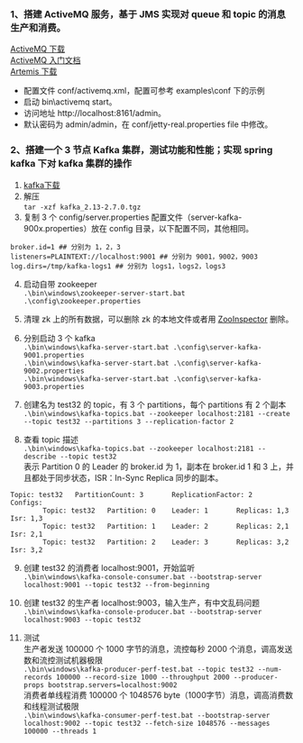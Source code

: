 ### 1、搭建 ActiveMQ 服务，基于 JMS 实现对 queue 和 topic 的消息生产和消费。

[ActiveMQ 下载](http://activemq.apache.org/components/classic/download/)  
[ActiveMQ 入门文档](http://activemq.apache.org/version-5-getting-started.html)  
[Artemis 下载](http://activemq.apache.org/components/artemis/download/)  

* 配置文件 conf/activemq.xml，配置可参考 examples\conf 下的示例
* 启动 bin\activemq start。
* 访问地址 http://localhost:8161/admin。
* 默认密码为 admin/admin，在 conf/jetty-real.properties file 中修改。


### 2、搭建一个 3 节点 Kafka 集群，测试功能和性能；实现 spring kafka 下对 kafka 集群的操作

1. [kafka下载](http://kafka.apache.org/downloads) 
2. 解压  
`tar -xzf kafka_2.13-2.7.0.tgz`
3. 复制 3 个 config/server.properties 配置文件（server-kafka-900x.properties）放在 config 目录，以下配置不同，其他相同。
```
broker.id=1 ## 分别为 1，2，3
listeners=PLAINTEXT://localhost:9001 ## 分别为 9001，9002，9003
log.dirs=/tmp/kafka-logs1 ## 分别为 logs1，logs2，logs3
```
4. 启动自带 zookeeper  
`.\bin\windows\zookeeper-server-start.bat .\config\zookeeper.properties`
5. 清理 zk 上的所有数据，可以删除 zk 的本地文件或者用 [ZooInspector](https://issues.apache.org/jira/secure/attachment/12436620/ZooInspector.zip) 删除。
6. 分别启动 3 个 kafka  
`.\bin\windows\kafka-server-start.bat .\config\server-kafka-9001.properties`  
`.\bin\windows\kafka-server-start.bat .\config\server-kafka-9002.properties`  
`.\bin\windows\kafka-server-start.bat .\config\server-kafka-9003.properties`  

7. 创建名为 test32 的 topic，有 3 个 partitions，每个 partitions 有 2 个副本  
`.\bin\windows\kafka-topics.bat --zookeeper localhost:2181 --create --topic test32 --partitions 3 --replication-factor 2`

8. 查看 topic 描述  
`.\bin\windows\kafka-topics.bat --zookeeper localhost:2181 --describe --topic test32`  
表示 Partition 0 的 Leader 的 broker.id 为 1，副本在 broker.id 1 和 3 上，并且都处于同步状态，ISR：In-Sync Replica 同步的副本。
```
Topic: test32   PartitionCount: 3       ReplicationFactor: 2    Configs:
        Topic: test32   Partition: 0    Leader: 1       Replicas: 1,3   Isr: 1,3
        Topic: test32   Partition: 1    Leader: 2       Replicas: 2,1   Isr: 2,1
        Topic: test32   Partition: 2    Leader: 3       Replicas: 3,2   Isr: 3,2
```

9. 创建 test32 的消费者 localhost:9001，开始监听  
`.\bin\windows\kafka-console-consumer.bat --bootstrap-server localhost:9001 --topic test32 --from-beginning`

10. 创建 test32 的生产者 localhost:9003，输入生产，有中文乱码问题  
`.\bin\windows\kafka-console-producer.bat --bootstrap-server localhost:9003 --topic test32`

11. 测试  
生产者发送 100000 个 1000 字节的消息，流控每秒 2000 个消息，调高发送数和流控测试机器极限  
`.\bin\windows\kafka-producer-perf-test.bat --topic test32 --num-records 100000 --record-size 1000 --throughput 2000 --producer-props bootstrap.servers=localhost:9002`  
消费者单线程消费 100000 个 1048576 byte（1000字节）消息，调高消费数和线程测试极限  
`.\bin\windows\kafka-consumer-perf-test.bat --bootstrap-server localhost:9002 --topic test32 --fetch-size 1048576 --messages 100000 --threads 1`  